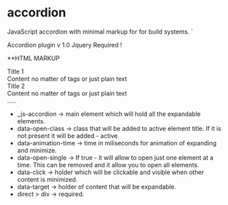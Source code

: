 # accordion
JavaScript accordion with minimal markup for for build systems.
`
 
Accordion plugin v 1.0
Jquery Required !

**HTML MARKUP
<section class="_js-accordion" data-animation-time="300" data-open-single="true" data-open-class="active">
    <div>
        <div data-click> Title 1</div>
        <article data-target>
            Content no matter of tags or just plain text
        </article>
    </div>
    <div>
        <div data-click> Title 2</div>
        <article data-target>
            Content no matter of tags or just plain text
        </article>
    </div>
    .....
</section>

* _js-accordion             -> main element which will hold all the expandable elements.
* data-open-class           -> class that will be added to active element title. If it is not present it will be added - active.
* data-animation-time       -> time in miliseconds for animation of expanding and minimize.
* data-open-single          -> If true - it will allow to open just one element at a time. This can be removed and it allow you to open all elements.
* data-click                -> holder which will be clickable and visible when other content is minimized.
* data-target               -> holder of content that will be expandable.
* direct > div              -> required.
